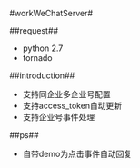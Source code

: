 #workWeChatServer#

##request##
- python 2.7
- tornado

##introduction##
- 支持同企业多企业号配置
- 支持access_token自动更新
- 支持企业号事件处理

##ps##
- 自带demo为点击事件自动回复